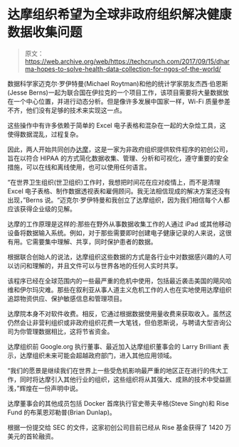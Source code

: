 # 达摩组织希望为全球非政府组织解决健康数据收集问题 

> 原文：<https://web.archive.org/web/https://techcrunch.com/2017/09/15/dharma-hopes-to-solve-health-data-collection-for-ngos-of-the-world/>

数据科学家迈克尔·罗伊特曼(Michael Roytman)和他的统计学家朋友杰西·伯恩斯(Jesse Berns)一起为联合国在伊拉克的一个项目工作，该项目需要将大量数据放在一个中心位置，并进行动态分析。但是像许多发展中国家一样，Wi-Fi 质量参差不齐，他们没有足够的技术来实现这一点。

这些操作中有许多依赖于简单的 Excel 电子表格和混杂在一起的大杂烩工具，这使得数据混乱，过程复杂。

因此，两人开始共同创办[达摩](https://web.archive.org/web/20221209162950/http://www.dharma.ai/)，这是一家为非政府组织提供软件程序的初创公司，旨在以符合 HIPAA 的方式简化数据收集、管理、分析和可视化，遵守重要的安全措施，可以在线和离线使用，也可以使用任何语言。

“在世界卫生组织(世卫组织)工作时，我想把时间花在应对疫情上，而不是清理 Excel 电子表格、制作数据透视表和雇佣顾问。我无法相信现成的解决方案还没有出现，”Berns 说。“迈克尔·罗伊特曼和我创立了达摩组织，因为我们相信每个人都应该获得企业级的见解。

达摩的工作原理是这样的:那些在野外从事数据收集工作的人通过 iPad 或其他移动设备将数据输入系统。例如，对于那些需要即时创建电子健康记录的人来说，这很有用。它需要集中理解、共享，同时保护患者的数据。

根据联合创始人的说法，达摩组织这些数据的方式是各行业中对数据感兴趣的人可以访问和理解的，并且文件可以与世界各地的任何人实时共享。

该程序已经在全球范围内的一些最严重的危机中使用，包括最近袭击美国的飓风哈维和伊尔玛灾难。那些在叙利亚从事人道主义危机工作的人也在实地使用达摩组织追踪物资供应、保护敏感信息和管理项目。

达摩院本身不对软件收费。相反，它通过根据数据使用量收费来获取收入。虽然这仍然会让非营利组织或非政府组织花费一大笔钱，但伯恩斯说，与聘请大型咨询公司为你管理数据相比，这将节省资金。

达摩组织前 Google.org 执行董事、最近加入达摩组织董事会的 Larry Brilliant 表示，达摩组织未来可能会超越政府部门，进入其他应用领域。

“我们的愿景是继续我们在世界上一些受危机影响最严重的地区正在进行的伟大工作，同时将达摩引入其他行业的组织，这些组织将从其强大、成熟的技术中受益匪浅，”辉煌在一份声明中说。

达摩董事会的其他成员包括 Docker 首席执行官史蒂夫辛格(Steve Singh)和 Rise Fund 的布莱恩邓勒普(Brian Dunlap)。

根据一份提交给 SEC 的文件，这家初创公司目前已经从 Rise 基金获得了 1420 万美元的首轮融资。